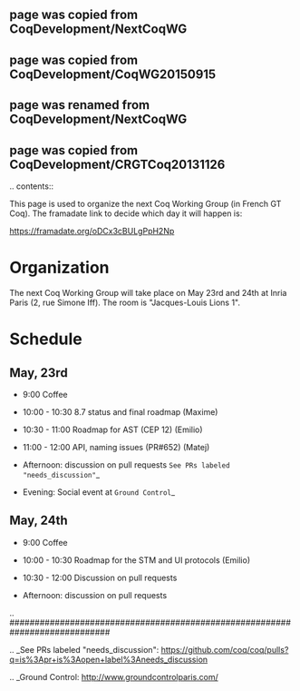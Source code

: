 ## page was copied from CoqDevelopment/NextCoqWG
## page was copied from CoqDevelopment/CoqWG20150915
## page was renamed from CoqDevelopment/NextCoqWG
## page was copied from CoqDevelopment/CRGTCoq20131126

.. contents::

This page is used to organize the next Coq Working Group (in French GT Coq). The framadate link to decide which day it will happen is:

  https://framadate.org/oDCx3cBULgPpH2Np

Organization
============

The next Coq Working Group will take place on May 23rd and 24th at Inria Paris (2, rue Simone Iff). The room is "Jacques-Louis Lions 1".

Schedule
========

May, 23rd
---------

* 9:00 Coffee

* 10:00 - 10:30 8.7 status and final roadmap (Maxime)

* 10:30 - 11:00 Roadmap for AST (CEP 12) (Emilio)

* 11:00 - 12:00 API, naming issues (PR#652) (Matej)

* Afternoon: discussion on pull requests `See PRs labeled "needs_discussion"`_

* Evening: Social event at `Ground Control`_

May, 24th
---------

* 9:00 Coffee

* 10:00 - 10:30  Roadmap for the STM and UI protocols (Emilio)

* 10:30 - 12:00 Discussion on pull requests

* Afternoon: discussion on pull requests

.. ############################################################################

.. _See PRs labeled "needs_discussion": https://github.com/coq/coq/pulls?q=is%3Apr+is%3Aopen+label%3Aneeds_discussion

.. _Ground Control: http://www.groundcontrolparis.com/


